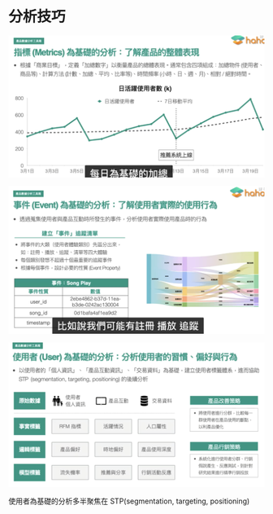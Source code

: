 # 分析技巧

<img src='../assets/pa1-3_1.png'></img>

<img src='../assets/pa1-3_2.png'></img>

<img src='../assets/pa1-3_3.png'></img>

使用者為基礎的分析多半聚焦在 STP(segmentation, targeting, positioning)